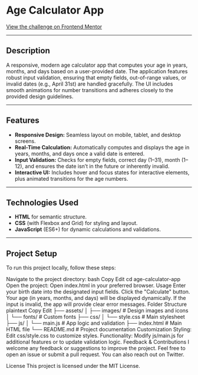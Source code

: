 # Age Calculator App

[View the challenge on Frontend Mentor](https://www.frontendmentor.io/challenges/age-calculator-app-9popwkwnY)

---

## Description

A responsive, modern age calculator app that computes your age in years, months, and days based on a user-provided date. The application features robust input validation, ensuring that empty fields, out-of-range values, or invalid dates (e.g., April 31st) are handled gracefully. The UI includes smooth animations for number transitions and adheres closely to the provided design guidelines.

---

## Features

- **Responsive Design:** Seamless layout on mobile, tablet, and desktop screens.
- **Real-Time Calculation:** Automatically computes and displays the age in years, months, and days once a valid date is entered.
- **Input Validation:** Checks for empty fields, correct day (1–31), month (1–12), and ensures the date isn’t in the future or inherently invalid.
- **Interactive UI:** Includes hover and focus states for interactive elements, plus animated transitions for the age numbers.

---

## Technologies Used

- **HTML** for semantic structure.
- **CSS** (with Flexbox and Grid) for styling and layout.
- **JavaScript** (ES6+) for dynamic calculations and validations.

---

## Project Setup

To run this project locally, follow these steps:


Navigate to the project directory:
bash
Copy
Edit
cd age-calculator-app
Open the project: Open index.html in your preferred browser.
Usage
Enter your birth date into the designated input fields.
Click the "Calculate" button.
Your age (in years, months, and days) will be displayed dynamically.
If the input is invalid, the app will provide clear error messages.
Folder Structure
plaintext
Copy
Edit
├── assets/
│   ├── images/         # Design images and icons
│   └── fonts/          # Custom fonts
├── css/
│   └── style.css       # Main stylesheet
├── js/
│   └── main.js         # App logic and validation
├── index.html          # Main HTML file
└── README.md           # Project documentation
Customization
Styling: Edit css/style.css to customize styles.
Functionality: Modify js/main.js for additional features or to update validation logic.
Feedback & Contributions
I welcome any feedback or suggestions to improve the project. Feel free to open an issue or submit a pull request. You can also reach out on Twitter.

License
This project is licensed under the MIT License.